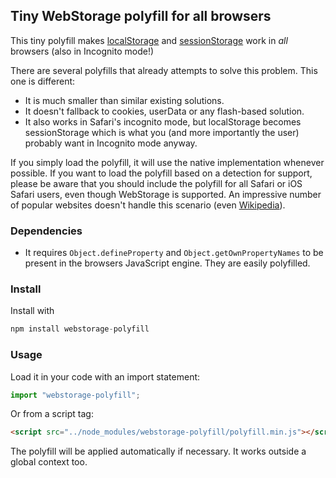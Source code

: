 ## Tiny WebStorage polyfill for all browsers

This tiny polyfill makes [localStorage](https://developer.mozilla.org/en-US/docs/Web/API/Window/localStorage) and [sessionStorage](https://developer.mozilla.org/en-US/docs/Web/API/Window/sessionStorage) work in *all* browsers (also in Incognito mode!)

There are several polyfills that already attempts to solve this problem. This one is different:
- It is much smaller than similar existing solutions.
- It doesn't fallback to cookies, userData or any flash-based solution.
- It also works in Safari's incognito mode, but localStorage becomes sessionStorage which is what you (and more importantly the user) probably want in Incognito mode anyway.

If you simply load the polyfill, it will use the native implementation whenever possible.
If you want to load the polyfill based on a detection for support, please be aware that
you should include the polyfill for all Safari or iOS Safari users, even though WebStorage is
supported. An impressive number of popular websites doesn't handle this scenario (even [Wikipedia](https://en.wikipedia.org)).

### Dependencies
- It requires `Object.defineProperty` and `Object.getOwnPropertyNames` to be present in the browsers JavaScript engine. They are easily polyfilled.

### Install
Install with
```javascript
npm install webstorage-polyfill
```

### Usage
Load it in your code with an import statement:
```javascript
import "webstorage-polyfill";
```
Or from a script tag:
```html
<script src="../node_modules/webstorage-polyfill/polyfill.min.js"></script>
```

The polyfill will be applied automatically if necessary.
It works outside a global context too.
